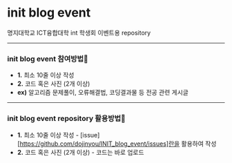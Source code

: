 # init blog event
명지대학교 ICT융합대학 int 학생회 이벤트용 repository

**********************************************
### init blog event 참여방법🧐
+ **1.** 최소 10줄 이상 작성
+ **2.** 코드 혹은 사진 (2개 이상)
+ **ex)** 알고리즘 문제풀이, 오류해결법, 코딩결과물 등 전공 관련 게시글

**********************************************
### init blog event repository 활용방법🧐
+ **1.** 최소 10줄 이상 작성 - [issue][https://github.com/dojinyou/INIT_blog_event/issues]란을 활용하여 작성
+ **2.** 코드 혹은 사진 (2개 이상) - 코드는 바로 업로드
